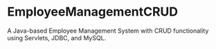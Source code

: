 # EmployeeManagementCRUD
A Java-based Employee Management System with CRUD functionality using Servlets, JDBC, and MySQL.
